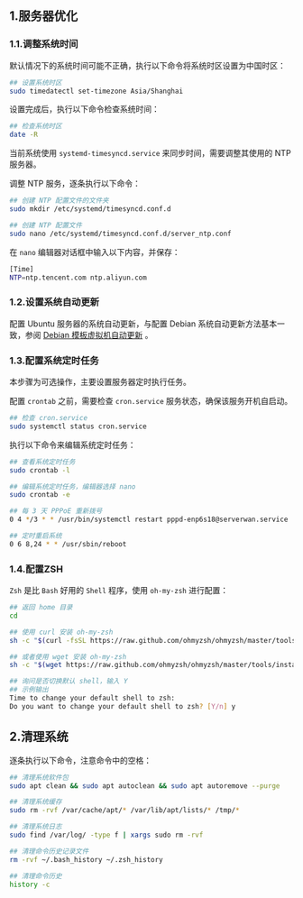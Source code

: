 ## 1.服务器优化

### 1.1.调整系统时间

默认情况下的系统时间可能不正确，执行以下命令将系统时区设置为中国时区：

```bash
## 设置系统时区
sudo timedatectl set-timezone Asia/Shanghai
```

设置完成后，执行以下命令检查系统时间：

```bash
## 检查系统时区
date -R
```

当前系统使用 `systemd-timesyncd.service` 来同步时间，需要调整其使用的 NTP 服务器。  

调整 NTP 服务，逐条执行以下命令：  

```bash
## 创建 NTP 配置文件的文件夹
sudo mkdir /etc/systemd/timesyncd.conf.d

## 创建 NTP 配置文件
sudo nano /etc/systemd/timesyncd.conf.d/server_ntp.conf
```

在 `nano` 编辑器对话框中输入以下内容，并保存：  

```bash
[Time]
NTP=ntp.tencent.com ntp.aliyun.com
```

### 1.2.设置系统自动更新

配置 Ubuntu 服务器的系统自动更新，与配置 Debian 系统自动更新方法基本一致，参阅 [Debian 模板虚拟机自动更新](https://gitee.com/callmer/pve_toss_notes/blob/master/5.PVE制作虚拟机模板.md#17配置系统自动更新) 。

### 1.3.配置系统定时任务

本步骤为可选操作，主要设置服务器定时执行任务。

配置 `crontab` 之前，需要检查 `cron.service` 服务状态，确保该服务开机自启动。  

```bash
## 检查 cron.service
sudo systemctl status cron.service
```  

执行以下命令来编辑系统定时任务：

```bash
## 查看系统定时任务
sudo crontab -l

## 编辑系统定时任务，编辑器选择 nano
sudo crontab -e

## 每 3 天 PPPoE 重新拨号
0 4 */3 * * /usr/bin/systemctl restart pppd-enp6s18@serverwan.service

## 定时重启系统
0 6 8,24 * * /usr/sbin/reboot
```

### 1.4.配置ZSH

`Zsh` 是比 `Bash` 好用的 `Shell` 程序，使用 `oh-my-zsh` 进行配置：

```bash
## 返回 home 目录
cd

## 使用 curl 安装 oh-my-zsh
sh -c "$(curl -fsSL https://raw.github.com/ohmyzsh/ohmyzsh/master/tools/install.sh)"

## 或者使用 wget 安装 oh-my-zsh
sh -c "$(wget https://raw.github.com/ohmyzsh/ohmyzsh/master/tools/install.sh -O -)"

## 询问是否切换默认 shell，输入 Y
## 示例输出
Time to change your default shell to zsh:
Do you want to change your default shell to zsh? [Y/n] y
```

## 2.清理系统

逐条执行以下命令，注意命令中的空格：

```bash
## 清理系统软件包
sudo apt clean && sudo apt autoclean && sudo apt autoremove --purge

## 清理系统缓存
sudo rm -rvf /var/cache/apt/* /var/lib/apt/lists/* /tmp/*

## 清理系统日志
sudo find /var/log/ -type f | xargs sudo rm -rvf

## 清理命令历史记录文件
rm -rvf ~/.bash_history ~/.zsh_history

## 清理命令历史
history -c
```